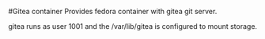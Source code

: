 #Gitea container
Provides fedora container with gitea git server.


gitea runs as user 1001 and the /var/lib/gitea is configured to mount storage.